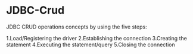 # JDBC-Crud

JDBC CRUD operations concepts by using the five steps:

1.Load/Registering the driver
2.Establishing the connection
3.Creating the statement
4.Executing the statement/query
5.Closing the connection
